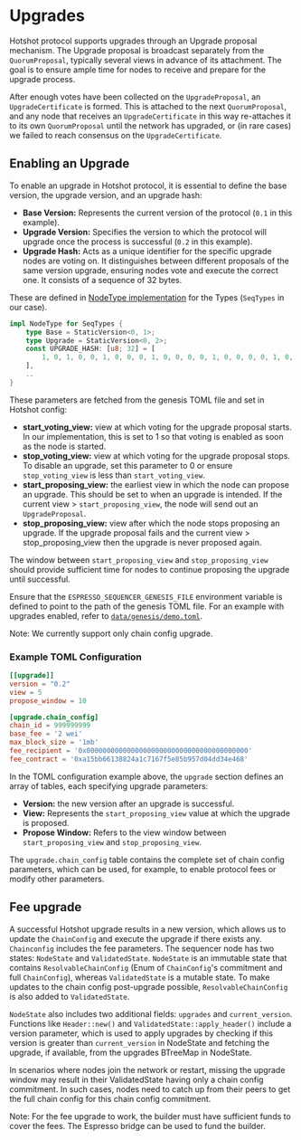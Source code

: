 
# Upgrades

Hotshot protocol supports upgrades through an Upgrade proposal mechanism. The Upgrade proposal is broadcast separately from the `QuorumProposal`, typically several views in advance of its attachment. The goal is to ensure ample time for nodes to receive and prepare for the upgrade process.

After enough votes have been collected on the `UpgradeProposal`, an `UpgradeCertificate` is formed. This is attached to the next `QuorumProposal`, and any node that receives an `UpgradeCertificate` in this way re-attaches it to its own `QuorumProposal` until the network has upgraded, or (in rare cases) we failed to reach consensus on the `UpgradeCertificate`.

## Enabling an Upgrade

To enable an upgrade in Hotshot protocol, it is essential to define the base version, the upgrade version, and an upgrade hash:

- **Base Version:** Represents the current version of the protocol (`0.1` in this example).
- **Upgrade Version:** Specifies the version to which the protocol will upgrade once the process is successful (`0.2` in this example).
- **Upgrade Hash:** Acts as a unique identifier for the specific upgrade nodes are voting on. It distinguishes between different proposals of the same version upgrade, ensuring nodes vote and execute the correct one. It consists of a sequence of 32 bytes.

These are defined in [NodeType implementation](../types/src/v0/mod.rs) for the Types (`SeqTypes` in our case).
```rust
impl NodeType for SeqTypes {
    type Base = StaticVersion<0, 1>;
    type Upgrade = StaticVersion<0, 2>;
    const UPGRADE_HASH: [u8; 32] = [
        1, 0, 1, 0, 0, 1, 0, 0, 0, 1, 0, 0, 0, 0, 1, 0, 0, 0, 0, 1, 0, 0, 0, 0, 0, 1, 0, 0, 0, 0, 0, 0,
    ], 
    ..
}
```

These parameters are fetched from the genesis TOML file and set in Hotshot config:

- **start_voting_view:**  view at which voting for the upgrade proposal starts. In our implementation, this is set to 1 so that voting is enabled as soon as the node is started.
- **stop_voting_view:**  view at which voting for the upgrade proposal stops. To disable an upgrade, set this parameter to 0 or ensure `stop_voting_view` is less than `start_voting_view`.
- **start_proposing_view:** the earliest view in which the node can propose an upgrade. This should be set to when an upgrade is intended. If the current view > `start_proposing_view`, the node will send out an `UpgradeProposal`.
- **stop_proposing_view:** view after which the node stops proposing an upgrade. If the upgrade proposal fails and the current view > stop_proposing_view then the upgrade is never proposed again.

The window between `start_proposing_view` and `stop_proposing_view` should provide sufficient time for nodes to continue proposing the upgrade until successful.

Ensure that the `ESPRESSO_SEQUENCER_GENESIS_FILE` environment variable is defined to point to the path of the genesis TOML file. For an example with upgrades enabled, refer to [`data/genesis/demo.toml`](../data/genesis/demo.toml).

Note: We currently support only chain config upgrade.
### Example TOML Configuration

```toml
[[upgrade]]
version = "0.2"
view = 5
propose_window = 10

[upgrade.chain_config]
chain_id = 999999999
base_fee = '2 wei'
max_block_size = '1mb'
fee_recipient = '0x0000000000000000000000000000000000000000'
fee_contract = '0xa15bb66138824a1c7167f5e85b957d04dd34e468'
```
In the TOML configuration example above, the `upgrade` section defines an array of tables, each specifying upgrade parameters:

- **Version:** the new version after an upgrade is successful.
- **View:** Represents the `start_proposing_view` value at which the upgrade is proposed.
- **Propose Window:** Refers to the view window between `start_proposing_view` and `stop_proposing_view`.

The `upgrade.chain_config` table contains the complete set of chain config parameters, which can be used, for example, to enable protocol fees or modify other parameters.


## Fee upgrade

A successful Hotshot upgrade results in a new version, which allows us to update the `ChainConfig` and execute the upgrade if there exists any. `Chainconfig` includes the fee parameters. The sequencer node has two states: `NodeState` and `ValidatedState`. `NodeState` is an immutable state that contains `ResolvableChainConfig` (Enum of `ChainConfig`'s commitment and full `ChainConfig`), whereas `ValidatedState` is a mutable state. To make updates to the chain config post-upgrade possible, `ResolvableChainConfig` is also added to `ValidatedState`.

`NodeState` also includes two additional fields: `upgrades` and `current_version`. Functions like `Header::new()` and `ValidatedState::apply_header()` include a version parameter, which is used to apply upgrades by checking if this version is greater than  `current_version` in NodeState and fetching the upgrade, if available, from the upgrades BTreeMap in NodeState.

In scenarios where nodes join the network or restart, missing the upgrade window may result in their ValidatedState having only a chain config commitment. In such cases, nodes need to catch up from their peers to get the  full chain config for this chain config commitment.

Note: For the fee upgrade to work, the builder must have sufficient funds to cover the fees. The Espresso bridge can be used to fund the builder.
